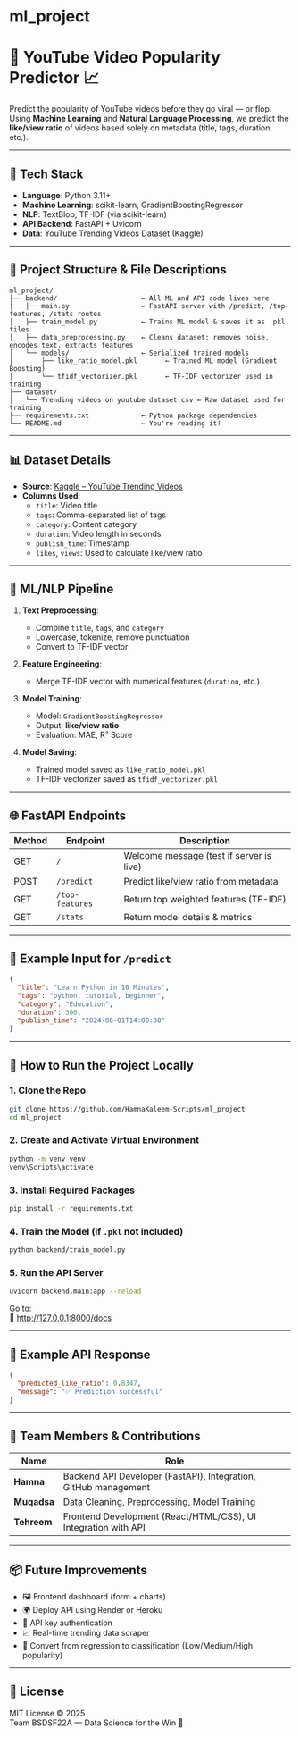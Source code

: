 # ml_project
# 🎥 YouTube Video Popularity Predictor 📈

Predict the popularity of YouTube videos before they go viral — or flop.  
Using **Machine Learning** and **Natural Language Processing**, we predict the **like/view ratio** of videos based solely on metadata (title, tags, duration, etc.).

---

## 🔧 Tech Stack

- **Language**: Python 3.11+
- **Machine Learning**: scikit-learn, GradientBoostingRegressor
- **NLP**: TextBlob, TF-IDF (via scikit-learn)
- **API Backend**: FastAPI + Uvicorn
- **Data**: YouTube Trending Videos Dataset (Kaggle)

---

## 📁 Project Structure & File Descriptions

```
ml_project/
├── backend/                     ← All ML and API code lives here
│   ├── main.py                  ← FastAPI server with /predict, /top-features, /stats routes
│   ├── train_model.py           ← Trains ML model & saves it as .pkl files
│   ├── data_preprocessing.py    ← Cleans dataset: removes noise, encodes text, extracts features
│   └── models/                  ← Serialized trained models
│       ├── like_ratio_model.pkl       ← Trained ML model (Gradient Boosting)
│       └── tfidf_vectorizer.pkl       ← TF-IDF vectorizer used in training
├── dataset/
│   └── Trending videos on youtube dataset.csv ← Raw dataset used for training
├── requirements.txt             ← Python package dependencies
└── README.md                    ← You're reading it!
```

---

## 📊 Dataset Details

- **Source**: [Kaggle – YouTube Trending Videos](https://www.kaggle.com/datasets)
- **Columns Used**:
  - `title`: Video title
  - `tags`: Comma-separated list of tags
  - `category`: Content category
  - `duration`: Video length in seconds
  - `publish_time`: Timestamp
  - `likes`, `views`: Used to calculate like/view ratio

---

## 🧠 ML/NLP Pipeline

1. **Text Preprocessing**:
   - Combine `title`, `tags`, and `category`
   - Lowercase, tokenize, remove punctuation
   - Convert to TF-IDF vector

2. **Feature Engineering**:
   - Merge TF-IDF vector with numerical features (`duration`, etc.)

3. **Model Training**:
   - Model: `GradientBoostingRegressor`
   - Output: **like/view ratio**
   - Evaluation: MAE, R² Score

4. **Model Saving**:
   - Trained model saved as `like_ratio_model.pkl`
   - TF-IDF vectorizer saved as `tfidf_vectorizer.pkl`

---

## 🌐 FastAPI Endpoints

| Method | Endpoint         | Description                              |
|--------|------------------|------------------------------------------|
| GET    | `/`              | Welcome message (test if server is live) |
| POST   | `/predict`       | Predict like/view ratio from metadata     |
| GET    | `/top-features`  | Return top weighted features (TF-IDF)     |
| GET    | `/stats`         | Return model details & metrics            |

---

## 📂 Example Input for `/predict`

```json
{
  "title": "Learn Python in 10 Minutes",
  "tags": "python, tutorial, beginner",
  "category": "Education",
  "duration": 300,
  "publish_time": "2024-06-01T14:00:00"
}
```

---

## 🚀 How to Run the Project Locally

### 1. Clone the Repo

```bash
git clone https://github.com/HamnaKaleem-Scripts/ml_project
cd ml_project
```

### 2. Create and Activate Virtual Environment

```bash
python -m venv venv
venv\Scripts\activate
```

### 3. Install Required Packages

```bash
pip install -r requirements.txt
```

### 4. Train the Model (if `.pkl` not included)

```bash
python backend/train_model.py
```

### 5. Run the API Server

```bash
uvicorn backend.main:app --reload
```

Go to:  
📍 http://127.0.0.1:8000/docs

---

## 🧪 Example API Response

```json
{
  "predicted_like_ratio": 0.8347,
  "message": "✅ Prediction successful"
}
```

---

## 👥 Team Members & Contributions

| Name             | Role                                 |
|------------------|--------------------------------------|
| **Hamna**        | Backend API Developer (FastAPI), Integration, GitHub management |
| **Muqadsa**      | Data Cleaning, Preprocessing, Model Training |
| **Tehreem**      | Frontend Development (React/HTML/CSS), UI Integration with API |

---

## 📦 Future Improvements

- 🖼️ Frontend dashboard (form + charts)
- 🌍 Deploy API using Render or Heroku
- 🔐 API key authentication
- 📈 Real-time trending data scraper
- 🎯 Convert from regression to classification (Low/Medium/High popularity)

---

## 📜 License

MIT License © 2025  
Team BSDSF22A — Data Science for the Win 🧠
